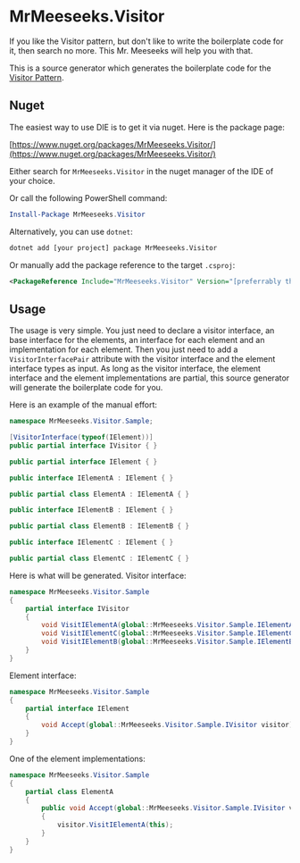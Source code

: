 # MrMeeseeks.Visitor

If you like the Visitor pattern, but don't like to write the boilerplate code for it, then search no more. This Mr. Meeseeks will help you with that.

This is a source generator which generates the boilerplate code for the [Visitor Pattern](https://en.wikipedia.org/wiki/Visitor_pattern).

## Nuget

The easiest way to use DIE is to get it via nuget. Here is the package page:

[https://www.nuget.org/packages/MrMeeseeks.Visitor/](https://www.nuget.org/packages/MrMeeseeks.Visitor/)

Either search for `MrMeeseeks.Visitor` in the nuget manager of the IDE of your choice.

Or call the following PowerShell command:

```powershell
Install-Package MrMeeseeks.Visitor
```


Alternatively, you can use `dotnet`:

```sh
dotnet add [your project] package MrMeeseeks.Visitor
```

Or manually add the package reference to the target `.csproj`:

```xml
<PackageReference Include="MrMeeseeks.Visitor" Version="[preferrably the current version]" />
```

## Usage

The usage is very simple. You just need to declare a visitor interface, an base interface for the elements, an interface for each element and an implementation for each element.
Then you just need to add a `VisitorInterfacePair` attribute with the visitor interface and the element interface types as input.
As long as the visitor interface, the element interface and the element implementations are partial, this source generator will generate the boilerplate code for you.

Here is an example of the manual effort:

```csharp
namespace MrMeeseeks.Visitor.Sample;

[VisitorInterface(typeof(IElement))]
public partial interface IVisitor { }

public partial interface IElement { }

public interface IElementA : IElement { }

public partial class ElementA : IElementA { }

public interface IElementB : IElement { }

public partial class ElementB : IElementB { }

public interface IElementC : IElement { }

public partial class ElementC : IElementC { }
```

Here is what will be generated. Visitor interface:

```csharp
namespace MrMeeseeks.Visitor.Sample
{
    partial interface IVisitor
    {
        void VisitIElementA(global::MrMeeseeks.Visitor.Sample.IElementA element);
        void VisitIElementC(global::MrMeeseeks.Visitor.Sample.IElementC element);
        void VisitIElementB(global::MrMeeseeks.Visitor.Sample.IElementB element);
    }
}
```

Element interface:

```csharp
namespace MrMeeseeks.Visitor.Sample
{
    partial interface IElement
    {
        void Accept(global::MrMeeseeks.Visitor.Sample.IVisitor visitor);
    }
}
```

One of the element implementations:

```csharp
namespace MrMeeseeks.Visitor.Sample
{
    partial class ElementA
    {
        public void Accept(global::MrMeeseeks.Visitor.Sample.IVisitor visitor)
        {
            visitor.VisitIElementA(this);
        }
    }
}
```